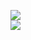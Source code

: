 [![](https://img.shields.io/badge/Made%20With-Github%20Spray-lightgrey.svg?style=for-the-badge&logo=github)](https://github.com/Annihil/github-spray#27998)  
[![](https://i.imgur.com/2DrTn0Z.gif)](https://github.com/Annihil/github-spray)